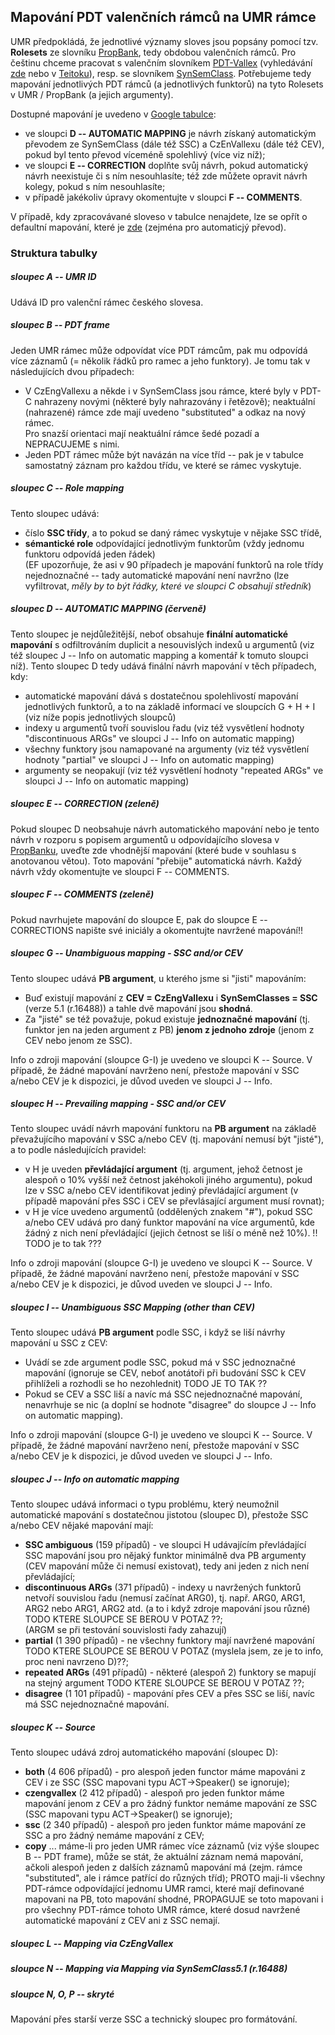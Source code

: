 ## Mapování PDT valenčních rámců na UMR rámce

UMR předpokládá, že jednotlivé významy sloves jsou popsány pomocí tzv. **Rolesets** ze slovníku [PropBank](https://verbs.colorado.edu/propbank-development/), tedy obdobou valenčních rámců. Pro češtinu chceme pracovat s valenčním slovníkem [PDT-Vallex](https://ufal.mff.cuni.cz/pdt-vallex-valency-lexicon-linked-czech-corpora) (vyhledávání [zde](http://lindat.mff.cuni.cz/services/PDT-Vallex/) nebo v [Teitoku](https://lindat.mff.cuni.cz/services/teitok/pdtc10/index.php?action=vallex)), resp. se slovníkem [SynSemClass](https://lindat.mff.cuni.cz/services/SynSemClassSearch/?version=synsemclass5.0). Potřebujeme tedy mapování jednotlivých PDT rámců (a jednotlivých funktorů) na tyto Rolesets v UMR / PropBank (a jejich argumenty).  

Dostupné mapování je uvedeno v [Google tabulce](https://docs.google.com/spreadsheets/d/1lVo7a8hPBReI4VrgNkUGem8uC_sCQCXJJvLFCbwPuok/): 
<!-- stará nezamčená tabulka 
https://docs.google.com/spreadsheets/d/1AuIASjkdAdKom7bgjDN5BxMKeRUefHlN/edit#gid=452142481
https://docs.google.com/spreadsheets/d/1AuIASjkdAdKom7bgjDN5BxMKeRUefHlN/edit#gid=1231600085 -->
- ve sloupci **D -- AUTOMATIC MAPPING** je návrh získaný automatickým převodem ze SynSemClass (dále též  SSC) a CzEnVallexu (dále též CEV), pokud byl tento převod víceméně spolehlivý (více viz níž);
- ve sloupci **E -- CORRECTION** doplňte svůj návrh, pokud automatický návrh neexistuje či s ním nesouhlasíte; též zde můžete opravit návrh kolegy, pokud s ním nesouhlasíte;
- v případě jakékoliv úpravy okomentujte v sloupci **F -- COMMENTS**. 

V případě, kdy zpracovávané sloveso v tabulce nenajdete, lze se opřít o defaultní mapování, které je [zde](dafault-functors-to-umrlabels.txt) (zejména pro automaticjý převod).

### Struktura tabulky

##### sloupec A -- **UMR ID**
Udává ID pro valenční rámec českého slovesa. 

##### sloupec B -- **PDT frame**
Jeden UMR rámec může odpovídat více PDT rámcům, pak mu odpovídá více záznamů (= několik řádků pro ramec a jeho funktory). 
Je tomu tak v následujících dvou případech:
-  V CzEngVallexu a někde i v SynSemClass jsou rámce, které byly v PDT-C nahrazeny novými (některé byly nahrazovány i řetězově); neaktuální (nahrazené) rámce zde mají uvedeno "substituted" a odkaz na nový rámec.   
Pro snazší orientaci mají neaktuální rámce šedé pozadí a NEPRACUJEME s nimi.
-  Jeden PDT rámec může být navázán na více tříd -- pak je v tabulce samostatný záznam   pro každou třídu, ve které se rámec vyskytuje.

##### sloupec C -- **Role mapping**
Tento sloupec udává: 
- číslo **SSC třídy**, a to pokud se daný rámec vyskytuje v nějake SSC třídě, 
- **sémantické role** odpovídající jednotlivým funktorům (vždy jednomu funktoru odpovídá jeden řádek)   
(EF upozorňuje, že asi v 90 případech je mapování funktorů na role třídy nejednoznačné -- tady automatické mapování není navržno (lze vyfiltrovat, _měly by to být řádky, které ve sloupci C obsahují středník_)

##### sloupec D -- **AUTOMATIC MAPPING (červeně)**
Tento sloupec je nejdůležitější, neboť obsahuje **finální automatické mapování** s odfiltrováním duplicit a nesouvislých indexů u argumentů (viz též sloupec J -- Info on automatic mapping a komentář k tomuto sloupci níž). 
Tento sloupec D tedy udává finální návrh mapování v těch případech, kdy: 
- automatické mapování dává s dostatečnou spolehlivostí mapování jednotlivých funktorů, a to na základě informací ve sloupcích G + H + I (viz níže popis jednotlivých sloupců)
- indexy u argumentů tvoří souvislou řadu (viz též vysvětlení hodnoty  "discontinuous ARGs" ve sloupci J -- Info on automatic mapping)
- všechny funktory jsou namapované na argumenty (viz též vysvětlení hodnoty "partial" ve sloupci J -- Info on automatic mapping) 
- argumenty se neopakují (viz též vysvětlení hodnoty "repeated ARGs" ve sloupci J -- Info on automatic mapping) 

##### sloupec E -- **CORRECTION (zeleně)**
Pokud sloupec D neobsahuje návrh automatického mapování nebo je tento návrh v rozporu s popisem argumentů u odpovídajícího slovesa v [PropBanku](https://verbs.colorado.edu/propbank-development/), uveďte zde vhodnější mapování (které bude v souhlasu s anotovanou větou). Toto mapování "přebije" automatická návrh. Každý návrh vždy okomentujte ve sloupci F -- COMMENTS.

##### sloupec F -- **COMMENTS (zeleně)**
Pokud navrhujete mapování do sloupce E, pak do sloupce E -- CORRECTIONS napište své iniciály a okomentujte navržené mapování!!

##### sloupec G -- **Unambiguous mapping - SSC and/or CEV**
Tento sloupec udává **PB argument**, u kterého jsme si "jisti" mapováním: 
- Buď existují mapování z **CEV = CzEngVallexu** i **SynSemClasses = SSC** (verze 5.1 (r.16488)) a tahle dvě mapování jsou **shodná**.       
- Za "jisté" se též považuje, pokud existuje **jednoznačné mapování** (tj. funktor jen na jeden argument z PB) **jenom z jednoho zdroje** (jenom z CEV nebo jenom ze SSC).   

Info o zdroji mapování (sloupce G-I) je uvedeno ve sloupci K -- Source. V případě, že žádné mapování navrženo není, přestože mapování v SSC a/nebo CEV je k dispozici, je důvod uveden ve sloupci J -- Info. 

##### sloupec H -- **Prevailing mapping - SSC and/or CEV** 
Tento sloupec uvádí návrh mapování funktoru na **PB argument** na základě převažujícího mapování v SSC a/nebo CEV (tj. mapování nemusí být "jisté"), a to podle následujících pravidel: 
- v H je uveden **převládající argument** (tj. argument, jehož četnost je alespoň o 10% vyšší než četnost jakéhokoli jiného argumentu), pokud lze v SSC a/nebo CEV identifikovat jediný převládající argument (v případě mapování přes SSC i CEV se převlásající argument musí rovnat);
- v H je více uvedeno argumentů (oddělených znakem "#"), pokud SSC a/nebo CEV udává pro daný funktor mapování na více argumentů, kde žádný z nich není převládající (jejich četnost se liší o méně než 10%).  !! TODO je to tak ???

Info o zdroji mapování (sloupce G-I) je uvedeno ve sloupci K -- Source. V případě, že žádné mapování navrženo není, přestože mapování v SSC a/nebo CEV je k dispozici, je důvod uveden ve sloupci J -- Info. 

##### sloupec I -- **Unambiguous SSC Mapping (other than CEV)**
Tento sloupec udává  **PB argument** podle SSC, i když se liší návrhy mapování u SSC z CEV:
- Uvádí se zde argument podle SSC, pokud má v SSC jednoznačné mapování (ignoruje se CEV, neboť anotátoři při budování SSC k CEV přihlíželi a rozhodli se ho nezohlednit) TODO JE TO TAK ??   
- Pokud se CEV a SSC liší a navíc má SSC nejednoznačné mapování, nenavrhuje se nic (a doplní se hodnote "disagree" do sloupce J -- Info on automatic mapping).

Info o zdroji mapování (sloupce G-I) je uvedeno ve sloupci K -- Source. V případě, že žádné mapování navrženo není, přestože mapování v SSC a/nebo CEV je k dispozici, je důvod uveden ve sloupci J -- Info. 

<!-- 1/ nemam namapovano SSC
        1a/ nemam namapovano CEV -> nevyplnuju nic
        1b/ mam namapovano CEV - source = "czengvallex"
            - CEV je jednoznacne -> vyplnuji sloupec G
            - CEV je nejednoznacne -> do H dam nejcetnejsi + blizka mapovani podle CEV -->

<!-- 2/ mam namapovano SSC
        2a/ nemam namapovano CEV - source = "ssc"
            - SSC je jednoznacne -> vyplnuji sloupec G
            - SSC je nejednoznacne -> vyplnuji sloupec H
        2b/ mam namapovano CEV - source = "both"
            - SSC a CEV mapovani je jednoznace a shoduji se -> vyplnuji sloupec G
            - SSC a CEV maji nejednoznacne mapovani, nicmene ta nejcetnejsi pro SSC a CEV se shoduji (tj. pokud ma SSC napr. ARG0#ARG1, musi mit CEV taky ARG0#ARG1, pokud ma CEV ARG0, tak to neberu jako shodu) - > vyplnuji sloupec H
            - SSC ma jednoznacne mapovani, ktere je ale odlisne od CEV -> SSC mapovani davam do sloupce I
            - SSC ma nejednoznacne mapovani, ktere je odlisne od CEV -> nedavam tam nic 
            (prislo mi, ze tam je "mira nejistoty" tak vysoka, ze bych to nechala radsi na anotatorovi) -->


##### sloupec J -- Info on automatic mapping
Tento sloupec udává informaci o typu problému, který neumožnil automatické mapování s dostatečnou jistotou (sloupec D), přestože SSC a/nebo CEV nějaké mapování mají: 
- **SSC ambiguous** (159 případů) - ve sloupci H udávajícím převládající SSC mapování jsou pro nějaký funktor minimálně dva PB argumenty (CEV mapování může či nemusí existovat), tedy ani jeden z nich není převládající; 
- **discontinuous ARGs** (371 případů) - indexy u navržených funktorů netvoří souvislou řadu (nemusí začínat ARG0), tj. např. ARG0, ARG1, ARG2 nebo ARG1, ARG2 atd. (a to i když zdroje mapování jsou různé) TODO KTERE SLOUPCE SE BEROU V POTAZ ??;   
(ARGM se při testování souvislosti řady zahazují)
- **partial** (1 390 případů) - ne všechny funktory mají navržené mapování TODO KTERE SLOUPCE SE BEROU V POTAZ (myslela jsem, ze je to info, proc neni navrzeno D)??;
- **repeated ARGs** (491 případů) - některé (alespoň 2) funktory se mapují na stejný argument TODO KTERE SLOUPCE SE BEROU V POTAZ ??;  
- **disagree** (1 101 případů) - mapování přes CEV a přes SSC se liší, navíc má SSC nejednoznačné mapování. 

<!-- Source i Info se vztahuji k celemu ramci, ne k jednotlivym funktorum. A ukladaji ruzne informace - ta Source je ten zdroj, odkud jsme mapovani ziskali, zatimco Info je informace o tom, proc se navrhovane mapovani ze sloupcu G, H a I nepresune do toho automatickeho mapovani ve sloupci D. -->

##### sloupec K -- Source
Tento sloupec udává zdroj automatického mapování (sloupec D): 

- **both** (4 606 případů) - pro alespoň jeden functor máme mapováni z CEV i ze SSC (SSC mapovani typu ACT->Speaker() se ignoruje); 
- **czengvallex** (2 412 případů) - alespoň pro jeden funktor máme mapování jenom z CEV a pro žádný funktor nemáme mapování ze SSC (SSC mapovani typu ACT->Speaker() se ignoruje);  
- **ssc** (2 340 případů) - alespoň pro jeden funktor máme mapování ze SSC a pro žádný nemáme mapování z CEV; 
- **copy** ... máme-li pro jeden UMR rámec více záznamů (viz výše sloupec B -- PDT frame), může se stát, že aktuální záznam nemá mapování, ačkoli alespoň jeden z dalších záznamů mapování má (zejm. rámce "substituted", ale i rámce patřící do různých tříd);  PROTO maji-li všechny PDT-rámce odpovídající jednomu UMR ramci, které mají definované mapovani na PB, toto mapování shodné, PROPAGUJE se toto mapovani i pro všechny PDT-rámce tohoto UMR rámce, které dosud navržené automatické mapování z CEV ani z SSC nemají.
  

<!-- V source je jenom informace o tom, kde jsme k tomu mapovani prisli, aby si mohl anotator rict, jak moc je ta informace "relevantni" - kdyz je to z obou zdroju, tak je ta informace nejhodnotnejsi, pak podle SSC a jako nejmene presnou vnimam tu z CEV (copy je pro pripad, ze dany ramec nemam ani v CEV ani v SSC, ale nejaky jeho predchudce, ktery byl timhle nahrazen, v CEV nebo SSC byl - ale protoze nevim, proc se ten ramec nahrazoval novejsim, k jakym zmenam tam doslo, davam tam informaci, ze je to jenom zkopirovane). -->




##### sloupec L -- Mapping via CzEngVallex

##### sloupce N -- Mapping via Mapping via SynSemClass5.1 (r.16488)

##### sloupce N, O, P -- skryté
Mapování přes starší verze SSC a technický sloupec pro formátování.
